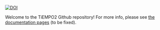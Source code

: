 [![DOI](https://zenodo.org/badge/DOI/10.5281/zenodo.10528021.svg)](https://doi.org/10.5281/zenodo.10528021)

Welcome to the TiEMPO2 Github repository! For more info, please see [the documentation pages](https://arend95.github.io/tiempo2/) (to be fixed).
